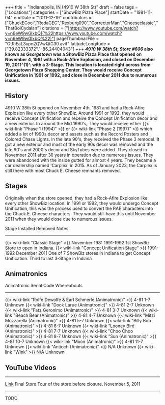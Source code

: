 +++
title = "Indianapolis, IN (4910 W 38th St)"
draft = false
tags = ["Locations"]
categories = ["ShowBiz Pizza Place"]
startDate = "1981-11-04"
endDate = "2011-12-19"
contributors = ["ChuckECool","RedaCEC","Rexburg090","CorrectorMan","Cheeseclassic","ThatBoiCydalan"]
citations = ["[https://www.youtube.com/watch?v=n6eW9wGlxbQ](%22https://www.youtube.com/watch?v=n6eW9wGlxbQ%22)"]
pageThumbnailFile = "OtRiEaL3upn2QVwQtG30.avif"
latitudeLongitude = ["39.82333372","-86.24404043"]
+++
***4910 W 38th St, Store #606* also known as ***Georgetown* was a ShowBiz Pizza Place that opened on November 4, 1981 with a Rock-Afire Explosion, and closed on December 19, 2011^(1)^. with a 3-Stage.
This location is located right across from Georgetown Plaza Shopping Center. They would receive Concept Unification in 1991 or 1992, and close in December 2011 due to numerous issues.****

## History

4910 W 38th St opened on November 4th, 1981 and had a Rock-Afire Explosion like every other ShowBiz. Around 1991 or 1992, they would receive Concept Unification and receive the Concept Unification decor and a new exterior. In around the Mid 1990's, They would receive either {{< wiki-link "Phase 1 (1994)" >}} or {{< wiki-link "Phase 2 (1997)" >}} which added a lot of 1990s decor and assets such as the Record Posters and Colored Chase Lights. In the late 90's, they received the Phase 3 remodel. It got a new exterior and most of the early 90s decor was removed and the late 90's and 2000's decor and SkyTubes were added. They closed in November 2011 after 30 years in operation due to numerous issues. They were abandoned with the inside gutted for almost 4 years. They became a car dealership named 'Carplex' in 2015. As of January 2023, the Carplex is still there with most Chuck E. Cheese remnants removed.

## Stages

Originally when the store opened, they had a Rock-Afire Explosion like every other ShowBiz location. In 1991 or 1992, they would undergo Concept Unification, this was the process used to convert the RAE characters into the Chuck E. Cheese characters. They would still have this until November 2011 when they would close due to numerous issues.

  Stage                                               Installed       Removed         Notes
  --------------------------------------------------- --------------- --------------- -------------------------------------------------------------------------------------------------
  {{< wiki-link "Classic Stage" >}}               November 1981   1991-1992       1st ShowBiz Store to open in Indiana.
  {{< wiki-link "Concept Unification Stage" >}}   1991-1992       December 2011   One of 7 ShowBiz stores in Indiana to get Concept Unification. Third to last 3-Stage in Indiana

## Animatronics

  Animatronic                                                           Serial Code   Whereabouts
  --------------------------------------------------------------------- ------------- -------------
  {{< wiki-link "Rolfe Dewolfe & Earl Schmerle (Animatronic)" >}}   4-81 1-7      Unknown
  {{< wiki-link "Dook Larue (Animatronic)" >}}                      4-81 2-7      Unknown
  {{< wiki-link "Fatz Geronimo (Animatronic)" >}}                   4-81 3-7      Unknown
  {{< wiki-link "Beach Bear (Animatronic)" >}}                      4-81 4-7      Unknown
  {{< wiki-link "Mitzi Mozzarella (Animatronic)" >}}                4-81 5-7      Unknown
  {{< wiki-link "Billy Bob (Animatronic)" >}}                       4-81 6-7      Unknown
  {{< wiki-link "Looney Bird (Animatronic)" >}}                     4-81 7-7      Unknown
  {{< wiki-link "Choo Choo (Animatronic)" >}}                       4-81 8-7      Unknown
  {{< wiki-link "Sun (Animatronic)" >}}                             4-81 10-7     Unknown
  {{< wiki-link "Moon (Animatronic)" >}}                            4-81 11-7     Unknown
  {{< wiki-link "Antioch (Animatronic)" >}}                         N/A           Unknown
  {{< wiki-link "Wink" >}}                                          N/A           Unknown

## YouTube Videos

  ----------------------------------------------------- ----------------------------------------------- ------------------
                                                                                                        
  [Link](https://www.youtube.com/watch?v=n6eW9wGlxbQ)   Final Store Tour of the store before closure.   November 5, 2011
  ----------------------------------------------------- ----------------------------------------------- ------------------

TODO
